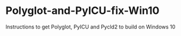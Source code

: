 # Polyglot-and-PyICU-fix-Win10
Instructions to get Polyglot, PyICU and Pycld2 to build on Windows 10
